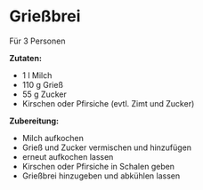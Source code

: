 # Grießbrei

Für 3 Personen

**Zutaten:**

- 1 l Milch
- 110 g Grieß
- 55 g Zucker
- Kirschen oder Pfirsiche (evtl. Zimt und Zucker)

**Zubereitung:**

- Milch aufkochen
- Grieß und Zucker vermischen und hinzufügen
- erneut aufkochen lassen
- Kirschen oder Pfirsiche in Schalen geben
- Grießbrei hinzugeben und abkühlen lassen
